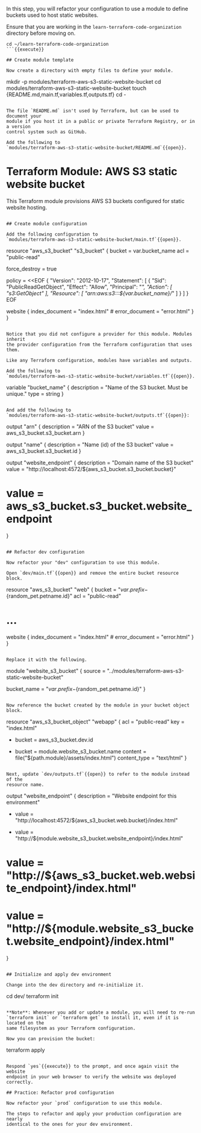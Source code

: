 In this step, you will refactor your configuration to use a module to define
buckets used to host static websites.

Ensure that you are working in the `learn-terraform-code-organization` directory before moving on.

```
cd ~/learn-terraform-code-organization
```{{execute}}

## Create module template

Now create a directory with empty files to define your module.

```
mkdir -p modules/terraform-aws-s3-static-website-bucket
cd modules/terraform-aws-s3-static-website-bucket
touch {README.md,main.tf,variables.tf,outputs.tf}
cd -
```{{execute}}

The file `README.md` isn't used by Terraform, but can be used to document your
module if you host it in a public or private Terraform Registry, or in a version
control system such as GitHub.

Add the following to
`modules/terraform-aws-s3-static-website-bucket/README.md`{{open}}.

```
# Terraform Module: AWS S3 static website bucket

This Terraform module provisions AWS S3 buckets configured for static website hosting.
```{{copy}}

## Create module configuration

Add the following configuration to
`modules/terraform-aws-s3-static-website-bucket/main.tf`{{open}}.

```
resource "aws_s3_bucket" "s3_bucket" {
  bucket = var.bucket_name
  acl    = "public-read"

  force_destroy = true

  policy = <<EOF
{
    "Version": "2012-10-17",
    "Statement": [
        {
            "Sid": "PublicReadGetObject",
            "Effect": "Allow",
            "Principal": "*",
            "Action": [
                "s3:GetObject"
            ],
            "Resource": [
                "arn:aws:s3:::${var.bucket_name}/*"
            ]
        }
    ]
}
EOF

  website {
    index_document = "index.html"
    # error_document = "error.html"
  }
}
```{{copy}}

Notice that you did not configure a provider for this module. Modules inherit
the provider configuration from the Terraform configuration that uses them.

Like any Terraform configuration, modules have variables and outputs.

Add the following to
`modules/terraform-aws-s3-static-website-bucket/variables.tf`{{open}}.

```
variable "bucket_name" {
  description = "Name of the S3 bucket. Must be unique."
  type        = string
}
```{{copy}}

And add the following to
`modules/terraform-aws-s3-static-website-bucket/outputs.tf`{{open}}:

```
output "arn" {
  description = "ARN of the S3 bucket"
  value       = aws_s3_bucket.s3_bucket.arn
}

output "name" {
  description = "Name (id) of the S3 bucket"
  value       = aws_s3_bucket.s3_bucket.id
}

output "website_endpoint" {
  description = "Domain name of the S3 bucket"
  value       = "http://localhost:4572/${aws_s3_bucket.s3_bucket.bucket}"
  # value       = aws_s3_bucket.s3_bucket.website_endpoint
}
```{{copy}}

## Refactor dev configuration

Now refactor your "dev" configuration to use this module.

Open `dev/main.tf`{{open}} and remove the entire bucket resource block.

```
resource "aws_s3_bucket" "web" {
  bucket = "${var.prefix}-${random_pet.petname.id}"
  acl    = "public-read"

# ...

  website {
    index_document = "index.html"
    # error_document = "error.html"
  }
}
```

Replace it with the following.

```
module "website_s3_bucket" {
  source = "../modules/terraform-aws-s3-static-website-bucket"

  bucket_name = "${var.prefix}-${random_pet.petname.id}"
}
```{{copy}}

Now reference the bucket created by the module in your bucket object block.

```
resource "aws_s3_bucket_object" "webapp" {
  acl          = "public-read"
  key          = "index.html"
- bucket       = aws_s3_bucket.dev.id
+ bucket       = module.website_s3_bucket.name
  content      = file("${path.module}/assets/index.html")
  content_type = "text/html"
}
```

Next, update `dev/outputs.tf`{{open}} to refer to the module instead of the
resource name.

```
output "website_endpoint" {
  description = "Website endpoint for this environment"
- value       = "http://localhost:4572/${aws_s3_bucket.web.bucket}/index.html"
+ value       = "http://${module.website_s3_bucket.website_endpoint}/index.html"
# value       = "http://${aws_s3_bucket.web.website_endpoint}/index.html"
# value       = "http://${module.website_s3_bucket.website_endpoint}/index.html"
}
```

## Initialize and apply dev environment

Change into the dev directory and re-initialize it.

```
cd dev/
terraform init
```{{execute}}

**Note**: Whenever you add or update a module, you will need to re-run
`terraform init` or `terraform get` to install it, even if it is located on the
same filesystem as your Terraform configuration.

Now you can provision the bucket:

```
terraform apply
```{{execute}}

Respond `yes`{{execute}} to the prompt, and once again visit the website
endpoint in your web browser to verify the website was deployed correctly.

## Practice: Refactor prod configuration

Now refactor your `prod` configuration to use this module.

The steps to refactor and apply your production configuration are nearly
identical to the ones for your dev environment.